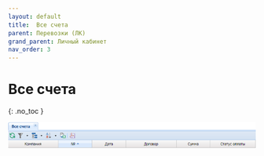 ```yaml
---
layout: default
title:	Все счета
parent: Перевозки (ЛК)
grand_parent: Личный кабинет
nav_order: 3
---
```


# 	Все счета
{: .no_toc }

![](/assets/images/all_count.png)
